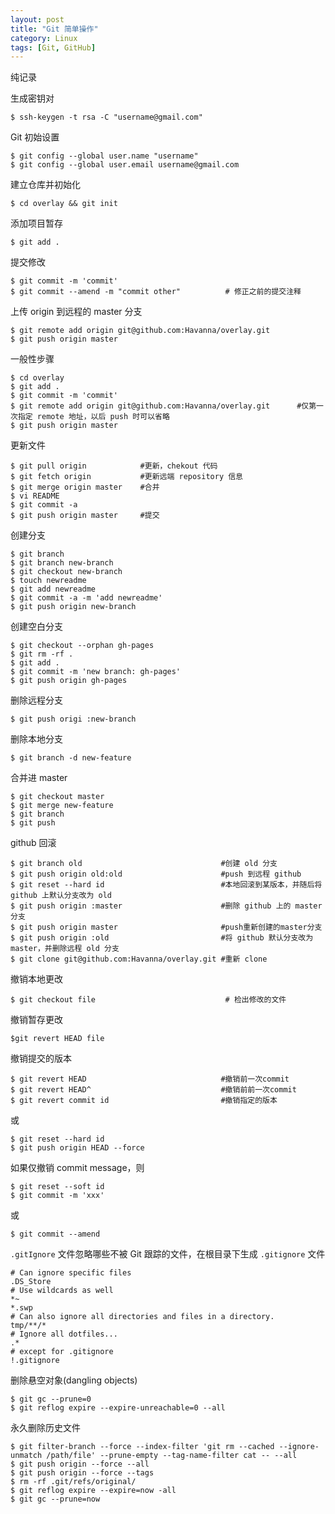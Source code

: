 ```yaml
---
layout: post
title: "Git 简单操作"
category: Linux
tags: [Git, GitHub]
---
```


纯记录

生成密钥对

    $ ssh-keygen -t rsa -C "username@gmail.com"

Git 初始设置

    $ git config --global user.name "username"
    $ git config --global user.email username@gmail.com

建立仓库并初始化

    $ cd overlay && git init

<!-- more -->
添加项目暂存

    $ git add .

提交修改

    $ git commit -m 'commit'
    $ git commit --amend -m "commit other"          # 修正之前的提交注释

上传 origin 到远程的 master 分支

    $ git remote add origin git@github.com:Havanna/overlay.git
    $ git push origin master

一般性步骤

    $ cd overlay
    $ git add .
    $ git commit -m 'commit'
    $ git remote add origin git@github.com:Havanna/overlay.git      #仅第一次指定 remote 地址，以后 push 时可以省略
    $ git push origin master

更新文件

    $ git pull origin            #更新，chekout 代码
    $ git fetch origin           #更新远端 repository 信息
    $ git merge origin master    #合并
    $ vi README
    $ git commit -a
    $ git push origin master     #提交

创建分支

    $ git branch
    $ git branch new-branch
    $ git checkout new-branch
    $ touch newreadme
    $ git add newreadme
    $ git commit -a -m 'add newreadme'
    $ git push origin new-branch

创建空白分支

    $ git checkout --orphan gh-pages
    $ git rm -rf .
    $ git add .
    $ git commit -m 'new branch: gh-pages'
    $ git push origin gh-pages

删除远程分支

    $ git push origi :new-branch

删除本地分支

    $ git branch -d new-feature

合并进 master

    $ git checkout master
    $ git merge new-feature
    $ git branch
    $ git push

github 回滚

    $ git branch old                               #创建 old 分支
    $ git push origin old:old                      #push 到远程 github
    $ git reset --hard id                          #本地回滚到某版本，并随后将 github 上默认分支改为 old
    $ git push origin :master                      #删除 github 上的 master 分支
    $ git push origin master                       #push重新创建的master分支
    $ git push origin :old                         #将 github 默认分支改为 master，并删除远程 old 分支
    $ git clone git@github.com:Havanna/overlay.git #重新 clone

撤销本地更改

    $ git checkout file                             # 检出修改的文件

撤销暂存更改

    $git revert HEAD file

撤销提交的版本

    $ git revert HEAD                              #撤销前一次commit
    $ git revert HEAD^                             #撤销前前一次commit
    $ git revert commit id                         #撤销指定的版本

或

    $ git reset --hard id
    $ git push origin HEAD --force

如果仅撤销 commit message，则

    $ git reset --soft id
    $ git commit -m 'xxx'

或

    $ git commit --amend

`.gitIgnore` 文件忽略哪些不被 Git 跟踪的文件，在根目录下生成 `.gitignore` 文件

    # Can ignore specific files
    .DS_Store
    # Use wildcards as well
    *~
    *.swp
    # Can also ignore all directories and files in a directory.
    tmp/**/*
    # Ignore all dotfiles...
    .*
    # except for .gitignore
    !.gitignore

删除悬空对象(dangling objects)

    $ git gc --prune=0
    $ git reflog expire --expire-unreachable=0 --all

永久删除历史文件

    $ git filter-branch --force --index-filter 'git rm --cached --ignore-unmatch /path/file' --prune-empty --tag-name-filter cat -- --all
    $ git push origin --force --all
    $ git push origin --force --tags
    $ rm -rf .git/refs/original/
    $ git reflog expire --expire=now -all
    $ git gc --prune=now
